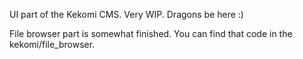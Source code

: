 UI part of the Kekomi CMS. Very WIP. Dragons be here :)

File browser part is somewhat finished. You can find that code in the kekomi/file_browser.